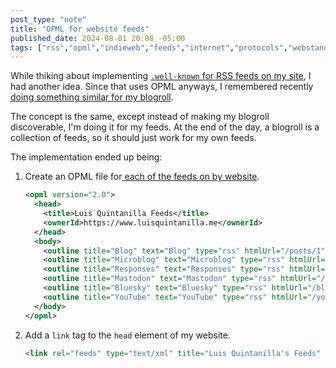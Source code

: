 ```yaml
---
post_type: "note"
title: "OPML for website feeds"
published_date: 2024-08-01 20:08 -05:00
tags: ["rss","opml","indieweb","feeds","internet","protocols","webstandards","standards","web"]
---
```


While thiking about implementing [`.well-known` for RSS feeds on my site](/responses/well-known-feeds/), I had another idea. Since that uses OPML anyways, I remembered recently [doing something similar for my blogroll](/notes/blogroll-discovery-implemented//).

The concept is the same, except instead of making my blogroll discoverable, I'm doing it for my feeds. At the end of the day, a blogroll is a collection of feeds, so it should just work for my own feeds. 

The implementation ended up being:

1. Create an OPML file for[ each of the feeds on by website](/feed).

	```xml
	<opml version="2.0">
	  <head>
		<title>Luis Quintanilla Feeds</title>
		<ownerId>https://www.luisquintanilla.me</ownerId>
	  </head>
	  <body>
		<outline title="Blog" text="Blog" type="rss" htmlUrl="/posts/1" xmlUrl="/blog.rss" />
		<outline title="Microblog" text="Microblog" type="rss" htmlUrl="/feed" xmlUrl="/microblog.rss" />
		<outline title="Responses" text="Responses" type="rss" htmlUrl="/feed/responses" xmlUrl="/responses.rss" />
		<outline title="Mastodon" text="Mastodon" type="rss" htmlUrl="/mastodon" xmlUrl="/mastodon.rss" />
		<outline title="Bluesky" text="Bluesky" type="rss" htmlUrl="/bluesky" xmlUrl="/bluesky.rss" />
		<outline title="YouTube" text="YouTube" type="rss" htmlUrl="/youtube" xmlUrl="/bluesky.rss" />
	  </body>
	</opml>
	```

1. Add a `link` tag to the `head` element of my website.

	```html
	<link rel="feeds" type="text/xml" title="Luis Quintanilla's Feeds" href="/feed/index.opml">
	```
